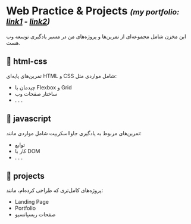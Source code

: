 # Web Practice & Projects <span style="font-size: 20px;">**_(my portfolio: [link1](https://mahdiramshini.ir/) - [link2](https://mahdyram.github.io/portfolio/))_**</span>

این مخزن شامل مجموعه‌ای از تمرین‌ها و پروژه‌های من در مسیر یادگیری توسعه وب هست.
 
## 📁 html-css

تمرین‌های پایه‌ای HTML و CSS شامل مواردی مثل:

- چیدمان با Flexbox و Grid
- ساختار صفحات وب
- . . .

## 📁 javascript

تمرین‌های مربوط به یادگیری جاوااسکریپت شامل مواردی مانند:

- توابع
- کار با DOM
- . . .

## 📁 projects

پروژه‌های کامل‌تری که طراحی کرده‌ام، مانند:

- Landing Page
- Portfolio
- صفحات ریسپانسیو
